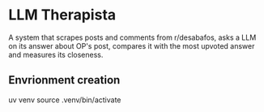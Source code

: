 # LLM Therapista

A system that scrapes posts and comments from r/desabafos, asks a LLM on its answer about OP's post, compares it with the most upvoted answer and measures its closeness.

## Envrionment creation

uv venv
source .venv/bin/activate
